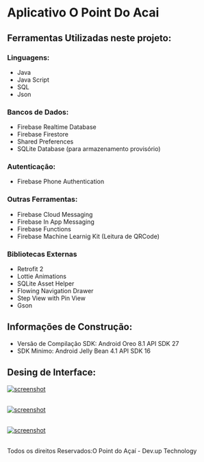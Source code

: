 # Aplicativo O Point Do Acai

## Ferramentas Utilizadas neste projeto:
### Linguagens:
- Java
- Java Script
- SQL
- Json

### Bancos de Dados:
- Firebase Realtime Database
- Firebase Firestore
- Shared Preferences
- SQLite Database (para armazenamento provisório)

### Autenticação:
- Firebase Phone Authentication

### Outras Ferramentas:
- Firebase Cloud Messaging
- Firebase In App Messaging
- Firebase Functions
- Firebase Machine Learnig Kit (Leitura de QRCode)

### Bibliotecas Externas
- Retrofit 2
- Lottie Animations
- SQLite Asset Helper
- Flowing Navigation Drawer
- Step View with Pin View
- Gson


## Informações de Construção:
- Versão de Compilação SDK: Android Oreo 8.1 API SDK 27
- SDK Minimo: Android Jelly Bean 4.1 API SDK 16


## Desing de Interface:

<a href="https://imgbb.com/"><img src="https://image.ibb.co/kz5tnK/screenshot.png" alt="screenshot" border="0"></a><br /><a target='_blank' href='https://poetandpoem.com/interpretation-death-not-proud-donne'></a><br />


<a href="https://imgbb.com/"><img src="https://image.ibb.co/chs0Zz/screenshot.png" alt="screenshot" border="0"></a><br /><a target='_blank' href='https://poetandpoem.com/interpretation-death-not-proud-donne'></a><br />




<a href="https://imgbb.com/"><img src="https://image.ibb.co/j7PxEz/screenshot.png" alt="screenshot" border="0"></a><br /><a target='_blank' href='https://poetandpoem.com/interpretation-death-not-proud-donne'></a><br />


Todos os direitos Reservados:O Point do Açaí - Dev.up Technology
